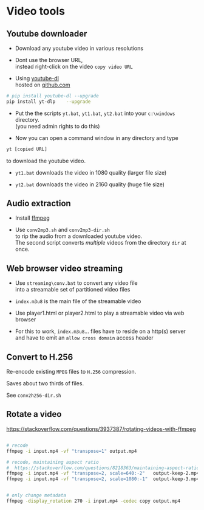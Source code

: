 # Video tools

## Youtube downloader

* Download any youtube video in various resolutions

* Dont use the browser URL,  
instead right-click on the video `copy video URL`

* Using [youtube-dl](https://en.wikipedia.org/wiki/Youtube-dl)  
hosted on [github.com](https://github.com/yt-dlp/yt-dlp)

```bash
# pip install youtube-dl --upgrade
pip install yt-dlp    --upgrade
```

* Put the the scripts `yt.bat`, `yt1.bat`, `yt2.bat` into your `c:\windows` directory.  
(you need admin rights to do this)

* Now you can open a command window in any directory and type  

```bash
yt [copied URL]
```

to download the youtube video.

* `yt1.bat` downloads the video in 1080 quality (larger file size)

* `yt2.bat` downloads the video in 2160 quality (huge file size)

## Audio extraction

* Install [ffmpeg](https://ffmpeg.org/download.html)

* Use `conv2mp3.sh` and `conv2mp3-dir.sh`  
to rip the audio from a downloaded youtube video.  
The second script converts _multiple_ videos from the directory `dir` at once.

## Web browser video streaming

* Use `streaming\conv.bat` to convert any video file  
into a streamable set of partitioned video files

* `index.m3u8` is the main file of the streamable video

* Use player1.html or player2.html to play a streamable video via web browser

* For this to work, `index.m3u8`... files have to reside on a http(s) server  
and have to emit an `allow cross domain` access header

## Convert to H.256

Re-encode existing `MPEG` files to `H.256` compression.

Saves about two thirds of files.

See `conv2h256-dir.sh`

## Rotate a video

<https://stackoverflow.com/questions/3937387/rotating-videos-with-ffmpeg>

```bash

# recode
ffmpeg -i input.mp4 -vf "transpose=1" output.mp4

# recode, maintaining aspect ratio
#  https://stackoverflow.com/questions/8218363/maintaining-aspect-ratio-with-ffmpeg
ffmpeg -i input.mp4 -vf "transpose=2, scale=640:-2"   output-keep-2.mp4
ffmpeg -i input.mp4 -vf "transpose=2, scale=1080:-1"  output-keep-3.mp4


# only change metadata
ffmpeg -display_rotation 270 -i input.mp4 -codec copy output.mp4
```
